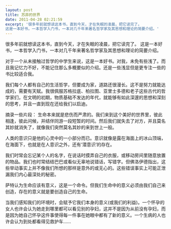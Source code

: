 ```yaml
---
layout: post
title: 苏菲的世界
date: 2011-04-28 02:21:59
excerpt: '很多年前就想读这本书，直到今天，才在失眠的凌晨，把它读完了。
这是一本好书，一本哲学入门书，一本对几千年来著名哲学家及其思想和理论的简要介绍。'
---
```




很多年前就想读这本书，直到今天，才在失眠的凌晨，把它读完了。
这是一本好书，一本哲学入门书，一本对几千年来著名哲学家及其思想和理论的简要介绍。

对于一个从未接触过哲学的中学生来说，这是一本好书。对我，未免有些浅了。而且我记忆力不好，不能记住那么多概要似的介绍。还是一些浅显但是更专注一些的书比较适合我。


我们每个人都有自己的生活哲学，但要成为家，道路还很漫长。这不是努力就能达成的，需要有天赋。我很佩服苏格拉底、柏拉图、亚里士多德和老子这些古代的哲学家们，在文明的初期，物质基础不发达的年代，就能够有如此深邃的思想和深刻的思考，并且一直到现在还给我们以启迪。

摘录一些片段：
生命本来就是悲伤而严肃的。我们来到这个美好的世界里，彼此相逢，彼此问候，并结伴同游一段短暂的时间。然后我们就失去了对方，并且莫名其妙就消失了，就像我们突然莫名其妙的来到世上一般。

人类的意识只是他的心灵中的一小部分而已。意识就像是露在海面上的冰山顶端，在海面下，也就是在人意识之外，还有‘潜意识’的存在。

我们时常会忘记某个人的名字，在说话时摸弄自己的衣服，或移动房间里随意放置的物品。我们也时常结结巴巴或看似无辜地说错话，写错字。但佛洛伊德指出，这些举动事实上并不像我们所想的那样是意外的或无心的。这些错误事实上可能正泄漏我们内心最深处的秘密。

萨特认为生命应该有意义，这是一个命令。但我们生命中的意义必须由我们自己来创造，存在的意义就是要创造自己的生命。

当我们感知我们的环境时，会赋予它我们本身的意义(或我们的利益)。一个怀孕的女人也许会认为她走到哪里都可以看见别的孕妇，这并不是因为从前没有孕妇，而是因为她自己怀孕这件事使得每一件事在她眼中都有了新的意义。一个生病的人也许会认为到处都看得见救护车……



